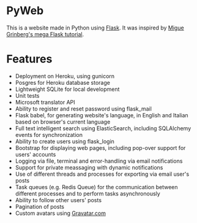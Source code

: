 # PyWeb

This is a website made in Python using [Flask](https://flask.palletsprojects.com/en/2.1.x/). It was inspired by [Migue Grinberg's mega Flask tutorial](https://blog.miguelgrinberg.com/post/the-flask-mega-tutorial-part-i-hello-world).

# Features

* Deployment on Heroku, using gunicorn
* Posgres for Heroku database storage
* Lightweight SQLite for local development
* Unit tests
* Microsoft translator API
* Ability to register and reset password using flask_mail
* Flask babel, for generating website's language, in English and Italian based on
  browser's current language
* Full text intelligent search using ElasticSearch, including SQLAlchemy events
  for synchronization
* Ability to create users using flask_login
* Bootstrap for displaying web pages, including pop-over support for users' accounts
* Logging via file, terminal and error-handling via email notifications
* Support for private meassaging with dynamic notifications
* Use of different threads and processes for exporting via email user's posts
* Task queues (e.g. Redis Queue) for the communication between different
  processes and to perform tasks asynchronously
* Ability to follow other users' posts
* Pagination of posts
* Custom avatars using [Gravatar.com](https://en.gravatar.com/)

